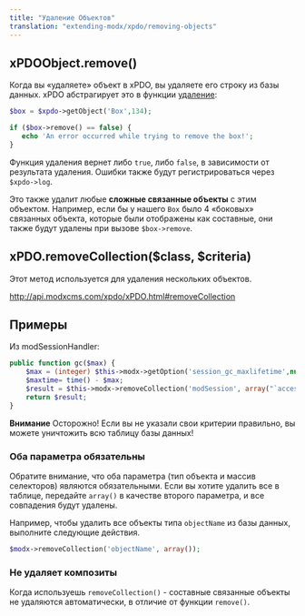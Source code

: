 ```yaml
---
title: "Удаление Объектов"
translation: "extending-modx/xpdo/removing-objects"
---
```


## xPDOObject.remove()

Когда вы «удаляете» объект в xPDO, вы удаляете его строку из базы данных. xPDO абстрагирует это в функции [удаление](extending-modx/xpdo/class-reference/xpdoobject/persistence-methods/remove "удаление"):

```php
$box = $xpdo->getObject('Box',134);

if ($box->remove() == false) {
   echo 'An error occurred while trying to remove the box!';
}
```

Функция удаления вернет либо `true`, либо `false`, в зависимости от результата удаления. Ошибки также будут регистрироваться через `$xpdo->log`.

Это также удалит любые **сложные связанные объекты** с этим объектом. Например, если бы у нашего `Box` было 4 «боковых» связанных объекта, которые были отображены как составные, они также будут удалены при вызове `$box->remove`.

## xPDO.removeCollection($class, $criteria)

Этот метод используется для удаления нескольких объектов.

<http://api.modxcms.com/xpdo/xPDO.html#removeCollection>

## Примеры

Из modSessionHandler:

```php
public function gc($max) {
    $max = (integer) $this->modx->getOption('session_gc_maxlifetime',null,$max);
    $maxtime= time() - $max;
    $result = $this->modx->removeCollection('modSession', array("`access` < {$maxtime}"));
    return $result;
}
```

**Внимание**
Осторожно! Если вы не указали свои критерии правильно, вы можете уничтожить всю таблицу базы данных!

### Оба параметра обязательны

Обратите внимание, что оба параметра (тип объекта и массив селекторов) являются обязательными. Если вы хотите удалить все в таблице, передайте `array()` в качестве второго параметра, и все совпадения будут удалены.

Например, чтобы удалить все объекты типа `objectName` из базы данных, выполните следующие действия.

```php
$modx->removeCollection('objectName', array());
```

### Не удаляет композиты

Когда используешь `removeCollection()` - составные связанные объекты не удаляются автоматически, в отличие от функции `remove()`.

